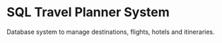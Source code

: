 # SQL Travel Planner System
 Database system to manage destinations, flights, hotels and itineraries.
